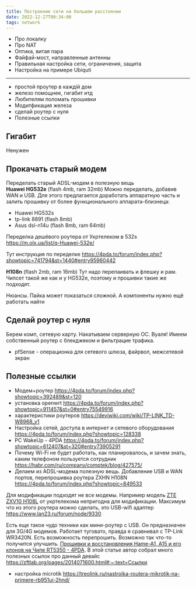 ```yaml
---
title: Построение сети на большом расстоянии
date: 2022-12-27T00:34:00
tags: network
---
```



- Про локалку
- Про NAT
- Оптика, витая пара
- Файфай-мост, направленные антенны
- Правильная настройка сети, ограничения, защита
- Настройка на примере Ubiquti

---

- простой проутер в каждій дом
- железо помощнее, гигабит итд
- Любителям поломать прошивки
- Модитфикация железа
- сделай роутер с нуля
- Полезные ссылки


## Гигабит
Ненужен

## Прокачать старый модем
Переделать старый ADSL-модем в полезную вещь  
**Huawei HG532e** (flash 4mb, ram 32mb)
Можно переделать, добавив WAN и USB.
Для этого предлагается доработать аппаратную 
часть и залить прошивку от более функционального 
аппарата-близнеца:
- Huawei HG532s
- tp-link 8891 (flash 8mb)
- Asus dsl-n14u (flash 8mb, ram 64mb)

Переделка дешёвого роутера от Укртелеком в 532s <https://m.olx.ua/list/q-Huawei-532e/>

Тут инструкция по переделке <https://4pda.to/forum/index.php?showtopic=741794&st=1440#entry95960442>

**H108n** (flash 2mb, ram 16mb)
Тут надо перепаивать и флешку и рам. Чипсет такой же как и у HG532e, поэтому и прошивки такие же подходят. 


Нюансы. Пайка может показаться сложной. А компоненты нужно ещё работать найти 

## Сделай роутер с нуля
Берем комп, сетевую карту. Накатываем серверную ОС. Вуаля! Имеем собственный роутер с блекджеком и фильтрацие трафика.
- pfSense - операционка для сетевого шлюза, файрвол, межсетевой экран


## Полезные ссылки
- Модем+роутер <https://4pda.to/forum/index.php?showtopic=392489&st=120>
- установка openwrt <https://4pda.to/forum/index.php?showtopic=911457&st=0#entry75549916>
- характеристики роутеров <https://deviwiki.com/wiki/TP-LINK_TD-W8968_v1>
- Настройка сетей, доступа в интернет и сетевого оборудования <https://4pda.to/forum/index.php?showtopic=128338>
- PC WakeUp - 4PDA <https://4pda.to/forum/index.php?showtopic=612407&st=320#entry73905291>
- Почему Wi-Fi не будет работать, как планировалось, и зачем знать, каким телефоном пользуется сотрудник <https://habr.com/ru/company/comptek/blog/427575/>
- Делаем из ADSL-модема полезную вещь. Добавление USB и WAN портов, перепрошивка роутера ZXHN H108N <https://4pda.to/forum/index.php?showtopic=849533>

Для модификации подходят не все модемы. Например модель [ZTE ZXV10 H108L](https://4pda.to/forum/index.php?showtopic=685776&st=60) от укртелекома непригодна для модификации. Максимум что из этого роутера можно сделать, это USB-wifi адаптер <https://www.lan23.ru/forum/node/9330>


Есть еще такое чудо техники как мини-роутер с USB. Он предназначен для 3G/4G модемов. Работает туговато, правда я сравнивал с TP-Link WR3420N. Есть возможность перепрошить. Возможно так что-то получится улучшить. [Прошивки и восстановления Hame-A1, A15 и его клонов на Чипе RT5350 - 4PDA](https://4pda.to/forum/index.php?showtopic=730274&st=0#entry47668325). В этой статье автор собрал много полезных ссылок про данный девайс <https://zftlab.org/pages/2014071600.html#:~:text=Ссылки>


- настройка microtik <https://treolink.ru/nastroika-routera-mikrotik-na-primere-rb951ui-2hnd/>

